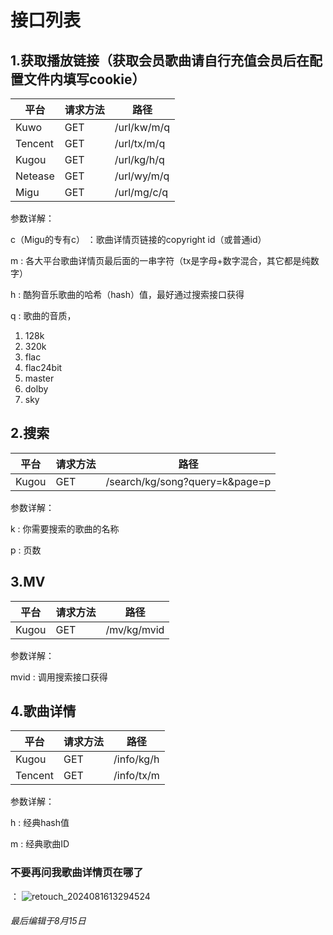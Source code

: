 # 接口列表

## 1.获取播放链接（获取会员歌曲请自行充值会员后在配置文件内填写cookie）  

| 平台 |  请求方法      | 路径 |
| ----------- | ----------- | ----------- |
| Kuwo      | GET       | /url/kw/m/q       |
| Tencent   | GET        | /url/tx/m/q       |
| Kugou   | GET        | /url/kg/h/q       |
| Netease   | GET        | /url/wy/m/q      |
| Migu   | GET        | /url/mg/c/q       |  

参数详解：   

c（Migu的专有c）
：歌曲详情页链接的copyright id（或普通id）

m
: 各大平台歌曲详情页最后面的一串字符（tx是字母+数字混合，其它都是纯数字）

h
: 酷狗音乐歌曲的哈希（hash）值，最好通过搜索接口获得

q
: 歌曲的音质，
1. 128k
2. 320k
3. flac
4. flac24bit
5. master
6. dolby
7. sky

## 2.搜索

| 平台      | 请求方法 | 路径 |
| ----------- | ----------- | ----------- |
| Kugou      | GET       | /search/kg/song?query=k&page=p       |

参数详解： 

k
: 你需要搜索的歌曲的名称

p
: 页数

## 3.MV

| 平台      | 请求方法 | 路径 |
| ----------- | ----------- | ----------- |
| Kugou      | GET       | /mv/kg/mvid       |

参数详解： 

mvid
: 调用搜索接口获得

## 4.歌曲详情

| 平台      | 请求方法 | 路径 |
| ----------- | ----------- | ----------- |
| Kugou      | GET       | /info/kg/h       |
| Tencent      | GET       | /info/tx/m       |

参数详解：

h
: 经典hash值

m
: 经典歌曲ID


### 不要再问我歌曲详情页在哪了
：
![retouch_2024081613294524](https://github.com/user-attachments/assets/15aacc3a-5053-499d-9d12-b0d26b3cab9d)


###### 最后编辑于8月15日
